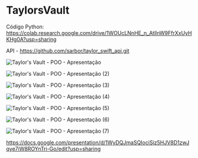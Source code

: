 # TaylorsVault

Código Python: https://colab.research.google.com/drive/1WOUcLNnHE_n_AtllnW9FfrXxUyHKHg0A?usp=sharing

API - https://github.com/sarbor/taylor_swift_api.git

![Taylor's Vault - POO - Apresentação](https://github.com/laliahaidara/TaylorsVault/assets/106777823/d77d806c-647a-4c84-b871-d398fba2ee34)

![Taylor's Vault - POO - Apresentação (2)](https://github.com/laliahaidara/TaylorsVault/assets/106777823/1d5c9609-e4c7-4981-9c24-b78250320852)

![Taylor's Vault - POO - Apresentação (3)](https://github.com/laliahaidara/TaylorsVault/assets/106777823/48ca767d-334f-4b20-9b9c-765928e3103f)

![Taylor's Vault - POO - Apresentação (4)](https://github.com/laliahaidara/TaylorsVault/assets/106777823/80f30919-96e6-49b5-884d-8b81a26b84b5)

![Taylor's Vault - POO - Apresentação (5)](https://github.com/laliahaidara/TaylorsVault/assets/106777823/cc574c7b-fd1b-4777-97f7-71456f2b1777)

![Taylor's Vault - POO - Apresentação (6)](https://github.com/laliahaidara/TaylorsVault/assets/106777823/c95d2540-2e1d-4f89-abd4-f2c89396ad4b)

![Taylor's Vault - POO - Apresentação (7)](https://github.com/laliahaidara/TaylorsVault/assets/106777823/c9b224a0-0a58-4b4e-95af-be1ba32fc989)

https://docs.google.com/presentation/d/1WyDQJmaSQIociSjz5HJV8D1zwJqye7iW8ROYnTri-Go/edit?usp=sharing
